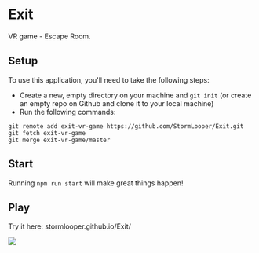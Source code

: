 # Exit

VR game - Escape Room. 

## Setup
To use this application, you'll need to take the following steps:

* Create a new, empty directory on your machine and `git init` (or create an empty repo on
  Github and clone it to your local machine)
* Run the following commands:

```
git remote add exit-vr-game https://github.com/StormLooper/Exit.git
git fetch exit-vr-game
git merge exit-vr-game/master
```

## Start
Running `npm run start` will make great things happen!

## Play
Try it here: stormlooper.github.io/Exit/ 


![](trimmed_demo.gif)
